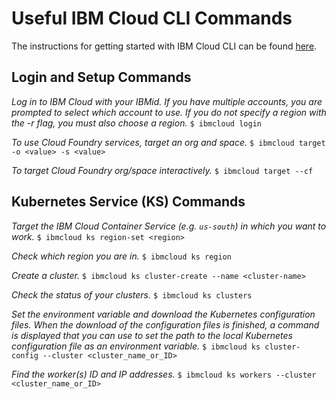 # Useful IBM Cloud CLI Commands
The instructions for getting started with IBM Cloud CLI can be found [here](https://cloud.ibm.com/docs/cli/index.html#overview).

## Login and Setup Commands
_Log in to IBM Cloud with your IBMid. If you have multiple accounts, you are prompted to select which account to use. If you do not specify a region with the -r flag, you must also choose a region._
`$ ibmcloud login`

_To use Cloud Foundry services, target an org and space._
`$ ibmcloud target -o <value> -s <value>`

_To target Cloud Foundry org/space interactively._
`$ ibmcloud target --cf` 

## Kubernetes Service (KS) Commands
_Target the IBM Cloud Container Service <region> (e.g. `us-south`) in which you want to work._
`$ ibmcloud ks region-set <region>`

_Check which region you are in._
`$ ibmcloud ks region`

_Create a cluster._
`$ ibmcloud ks cluster-create --name <cluster-name>`

_Check the status of your clusters._
`$ ibmcloud ks clusters`

_Set the environment variable and download the Kubernetes configuration files. When the download of the configuration files is finished, a command is displayed that you can use to set the path to the local Kubernetes configuration file as an environment variable._
`$ ibmcloud ks cluster-config --cluster <cluster_name_or_ID>`

_Find the worker(s) ID and IP addresses._
`$ ibmcloud ks workers --cluster <cluster_name_or_ID>`